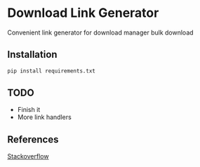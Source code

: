 # Download Link Generator 

Convenient link generator for download manager bulk download

## Installation

```python
pip install requirements.txt
```

## TODO

- Finish it
- More link handlers

## References

[Stackoverflow](https://stackoverflow.com/questions/14685999/trigger-an-event-when-clipboard-content-changes)